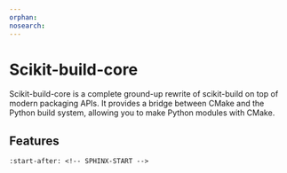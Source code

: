 ```yaml
---
orphan:
nosearch:
---
```


# Scikit-build-core

Scikit-build-core is a complete ground-up rewrite of scikit-build on top of
modern packaging APIs. It provides a bridge between CMake and the Python build
system, allowing you to make Python modules with CMake.

## Features

```{include} ../README.md
:start-after: <!-- SPHINX-START -->
```

